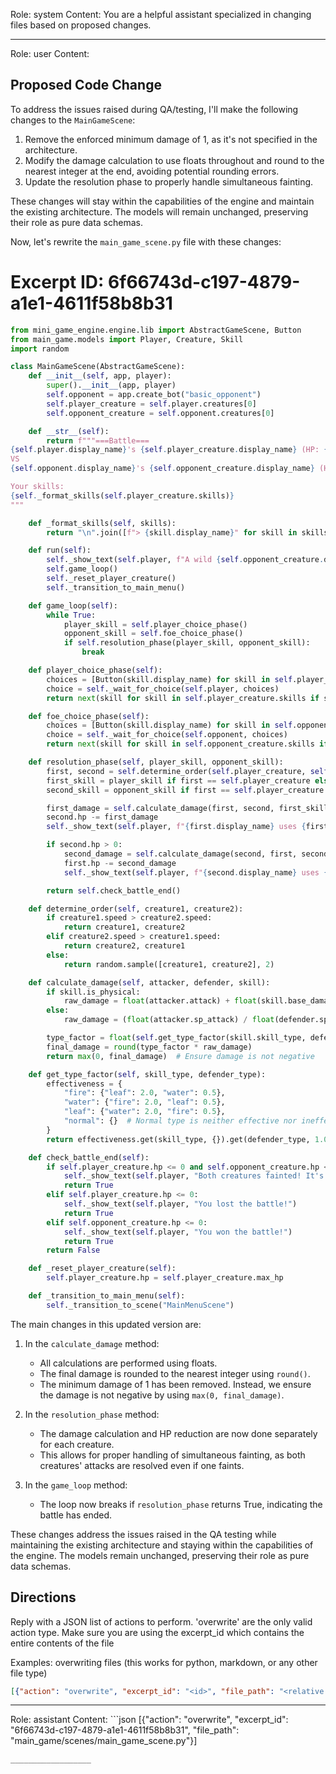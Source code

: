 Role: system
Content: You are a helpful assistant specialized in changing files based on proposed changes.
__________________
Role: user
Content: 
## Proposed Code Change
To address the issues raised during QA/testing, I'll make the following changes to the `MainGameScene`:

1. Remove the enforced minimum damage of 1, as it's not specified in the architecture.
2. Modify the damage calculation to use floats throughout and round to the nearest integer at the end, avoiding potential rounding errors.
3. Update the resolution phase to properly handle simultaneous fainting.

These changes will stay within the capabilities of the engine and maintain the existing architecture. The models will remain unchanged, preserving their role as pure data schemas.

Now, let's rewrite the `main_game_scene.py` file with these changes:

# Excerpt ID: 6f66743d-c197-4879-a1e1-4611f58b8b31
```python main_game/scenes/main_game_scene.py
from mini_game_engine.engine.lib import AbstractGameScene, Button
from main_game.models import Player, Creature, Skill
import random

class MainGameScene(AbstractGameScene):
    def __init__(self, app, player):
        super().__init__(app, player)
        self.opponent = app.create_bot("basic_opponent")
        self.player_creature = self.player.creatures[0]
        self.opponent_creature = self.opponent.creatures[0]

    def __str__(self):
        return f"""===Battle===
{self.player.display_name}'s {self.player_creature.display_name} (HP: {self.player_creature.hp}/{self.player_creature.max_hp})
VS
{self.opponent.display_name}'s {self.opponent_creature.display_name} (HP: {self.opponent_creature.hp}/{self.opponent_creature.max_hp})

Your skills:
{self._format_skills(self.player_creature.skills)}
"""

    def _format_skills(self, skills):
        return "\n".join([f"> {skill.display_name}" for skill in skills])

    def run(self):
        self._show_text(self.player, f"A wild {self.opponent_creature.display_name} appears!")
        self.game_loop()
        self._reset_player_creature()
        self._transition_to_main_menu()

    def game_loop(self):
        while True:
            player_skill = self.player_choice_phase()
            opponent_skill = self.foe_choice_phase()
            if self.resolution_phase(player_skill, opponent_skill):
                break

    def player_choice_phase(self):
        choices = [Button(skill.display_name) for skill in self.player_creature.skills]
        choice = self._wait_for_choice(self.player, choices)
        return next(skill for skill in self.player_creature.skills if skill.display_name == choice.display_name)

    def foe_choice_phase(self):
        choices = [Button(skill.display_name) for skill in self.opponent_creature.skills]
        choice = self._wait_for_choice(self.opponent, choices)
        return next(skill for skill in self.opponent_creature.skills if skill.display_name == choice.display_name)

    def resolution_phase(self, player_skill, opponent_skill):
        first, second = self.determine_order(self.player_creature, self.opponent_creature)
        first_skill = player_skill if first == self.player_creature else opponent_skill
        second_skill = opponent_skill if first == self.player_creature else player_skill

        first_damage = self.calculate_damage(first, second, first_skill)
        second.hp -= first_damage
        self._show_text(self.player, f"{first.display_name} uses {first_skill.display_name}! {second.display_name} takes {first_damage} damage!")

        if second.hp > 0:
            second_damage = self.calculate_damage(second, first, second_skill)
            first.hp -= second_damage
            self._show_text(self.player, f"{second.display_name} uses {second_skill.display_name}! {first.display_name} takes {second_damage} damage!")

        return self.check_battle_end()

    def determine_order(self, creature1, creature2):
        if creature1.speed > creature2.speed:
            return creature1, creature2
        elif creature2.speed > creature1.speed:
            return creature2, creature1
        else:
            return random.sample([creature1, creature2], 2)

    def calculate_damage(self, attacker, defender, skill):
        if skill.is_physical:
            raw_damage = float(attacker.attack) + float(skill.base_damage) - float(defender.defense)
        else:
            raw_damage = (float(attacker.sp_attack) / float(defender.sp_defense)) * float(skill.base_damage)

        type_factor = float(self.get_type_factor(skill.skill_type, defender.creature_type))
        final_damage = round(type_factor * raw_damage)
        return max(0, final_damage)  # Ensure damage is not negative

    def get_type_factor(self, skill_type, defender_type):
        effectiveness = {
            "fire": {"leaf": 2.0, "water": 0.5},
            "water": {"fire": 2.0, "leaf": 0.5},
            "leaf": {"water": 2.0, "fire": 0.5},
            "normal": {}  # Normal type is neither effective nor ineffective against any type
        }
        return effectiveness.get(skill_type, {}).get(defender_type, 1.0)

    def check_battle_end(self):
        if self.player_creature.hp <= 0 and self.opponent_creature.hp <= 0:
            self._show_text(self.player, "Both creatures fainted! It's a draw!")
            return True
        elif self.player_creature.hp <= 0:
            self._show_text(self.player, "You lost the battle!")
            return True
        elif self.opponent_creature.hp <= 0:
            self._show_text(self.player, "You won the battle!")
            return True
        return False

    def _reset_player_creature(self):
        self.player_creature.hp = self.player_creature.max_hp

    def _transition_to_main_menu(self):
        self._transition_to_scene("MainMenuScene")
```

The main changes in this updated version are:

1. In the `calculate_damage` method:
   - All calculations are performed using floats.
   - The final damage is rounded to the nearest integer using `round()`.
   - The minimum damage of 1 has been removed. Instead, we ensure the damage is not negative by using `max(0, final_damage)`.

2. In the `resolution_phase` method:
   - The damage calculation and HP reduction are now done separately for each creature.
   - This allows for proper handling of simultaneous fainting, as both creatures' attacks are resolved even if one faints.

3. In the `game_loop` method:
   - The loop now breaks if `resolution_phase` returns True, indicating the battle has ended.

These changes address the issues raised in the QA testing while maintaining the existing architecture and staying within the capabilities of the engine. The models remain unchanged, preserving their role as pure data schemas.

## Directions
Reply with a JSON list of actions to perform. 'overwrite' are the only valid action type. 
Make sure you are using the excerpt_id which contains the entire contents of the file

Examples:
overwriting files (this works for python, markdown, or any other file type)
```json output_example1
[{"action": "overwrite", "excerpt_id": "<id>", "file_path": "<relative file path>"}]
```

__________________
Role: assistant
Content: ```json
[{"action": "overwrite", "excerpt_id": "6f66743d-c197-4879-a1e1-4611f58b8b31", "file_path": "main_game/scenes/main_game_scene.py"}]
```
__________________
